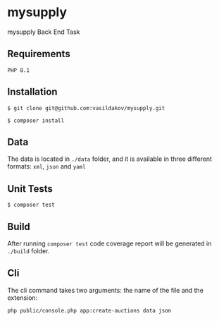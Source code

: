 # mysupply
mysupply Back End Task

## Requirements
```
PHP 8.1
```

## Installation
```
$ git clone git@github.com:vasildakov/mysupply.git

$ composer install
```

## Data
The data is located in `./data` folder, and it is available in three different formats: `xml`, `json` and `yaml`


## Unit Tests

```
$ composer test
```

## Build

After running `composer test` code coverage report will be generated in `./build` folder.

## Cli

The cli command takes two arguments: the name of the file and the extension:

```
php public/console.php app:create-auctions data json
```